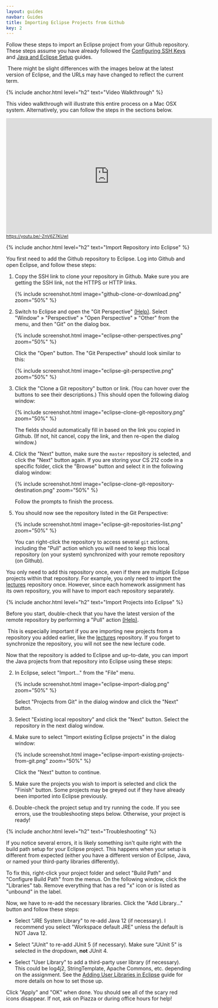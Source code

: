 ```yaml
---
layout: guides
navbar: Guides
title: Importing Eclipse Projects from Github
key: 2
---
```


Follow these steps to import an Eclipse project from your Github repository. These steps assume you have already followed the <a href="/guides/general/configuring-ssh-keys.html">Configuring SSH Keys</a> and <a href="/guides/eclipse/java-and-eclipse-setup.html">Java and Eclipse Setup</a> guides.

<article class="message is-info">
  <div class="message-body">
    <i class="fas fa-info-circle"></i>&nbsp;There might be slight differences with the images below at the latest version of Eclipse, and the URLs may have changed to reflect the current term.
  </div>
</article>

{% include anchor.html level="h2" text="Video Walkthrough" %}

<p>This video walkthrough will illustrate this entire process on a Mac OSX system. Alternatively, you can follow the steps in the sections below.</p>

<div>
  <iframe width="560" height="315" src="https://www.youtube.com/embed/-ZnV6Z7KUwI?rel=0" frameborder="0" allow="autoplay; encrypted-media" allowfullscreen style="height: 315px;"></iframe>
  <br/>
  <small><a href="https://youtu.be/-ZnV6Z7KUwI"><i class="fab fa-youtube"></i> https://youtu.be/-ZnV6Z7KUwI</a></small>
</div>

{% include anchor.html level="h2" text="Import Repository into Eclipse" %}

You first need to add the Github repository to Eclipse. Log into Github and open Eclipse, and follow these steps:

  1. Copy the SSH link to clone your repository in Github. Make sure you are getting the SSH link, not the HTTPS or HTTP links.

      {% include screenshot.html image="github-clone-or-download.png" zoom="50%" %}

  2. Switch to Eclipse and open the "Git Perspective"  [(Help)](https://help.eclipse.org/2019-06/topic/org.eclipse.platform.doc.user/tasks/tasks-9f.htm). Select "Window" &raquo; "Perspective" &raquo; "Open Perspective" &raquo; "Other" from the menu, and then "Git" on the dialog box.

       {% include screenshot.html image="eclipse-other-perspectives.png" zoom="50%" %}

      Click the "Open" button. The "Git Perspective" should look similar to this:

      {% include screenshot.html image="eclipse-git-perspective.png" zoom="50%" %}

  3. Click the "Clone a Git repository" button or link. (You can hover over the buttons to see their descriptions.) This should open the following dialog window:

      {% include screenshot.html image="eclipse-clone-git-repository.png" zoom="50%" %}

      The fields should automatically fill in based on the link you copied in Github. (If not, hit cancel, copy the link, and then re-open the dialog window.)

  4. Click the "Next" button, make sure the `master` repository is selected, and click the "Next" button again. If you are storing your CS 212 code in a specific folder, click the "Browse" button and select it in the following dialog window:

      {% include screenshot.html image="eclipse-clone-git-repository-destination.png" zoom="50%" %}

      Follow the prompts to finish the process.

  5. You should now see the repository listed in the Git Perspective:

      {% include screenshot.html image="eclipse-git-repositories-list.png" zoom="50%" %}

      You can right-click the repository to access several `git` actions, including the "Pull" action which you will need to keep this local repository (on your system) synchronized with your remote repository (on Github).

You only need to add this repository once, even if there are multiple Eclipse projects within that repository. For example, you only need to import the [lectures](https://github.com/usf-cs212-fall2019/lectures) repository once. However, since each homework assignment has its own repository, you will have to import each repository separately.

{% include anchor.html level="h2" text="Import Projects into Eclipse" %}

Before you start, double-check that you have the latest version of the remote repository by performing a "Pull" action [(Help)](http://wiki.eclipse.org/EGit/User_Guide#Pulling_New_Changes_from_Upstream_Branch).

<article class="message is-info">
  <div class="message-body">
    <i class="fas fa-info-circle"></i>&nbsp;This is especially important if you are importing new projects from a repository you added earlier, like the <a href="https://github.com/usf-cs212-fall2019/lectures">lectures</a> repository. If you forget to synchronize the repository, you will not see the new lecture code.
  </div>
</article>

Now that the repository is added to Eclipse and up-to-date, you can import the Java projects from that repository into Eclipse using these steps:

  2. In Eclipse, select "Import..." from the "File" menu.

      {% include screenshot.html image="eclipse-import-dialog.png" zoom="50%" %}

      Select "Projects from Git" in the dialog window and click the "Next" button.

  3. Select "Existing local repository" and click the "Next" button. Select the repository in the next dialog window.

  4. Make sure to select "Import existing Eclipse projects" in the dialog window:

      {% include screenshot.html image="eclipse-import-existing-projects-from-git.png" zoom="50%" %}

      Click the "Next" button to continue.

  7. Make sure the projects you wish to import is selected and click the "Finish" button. Some projects may be greyed out if they have already been imported into Eclipse previously.

  8. Double-check the project setup and try running the code. If you see errors, use the troubleshooting steps below. Otherwise, your project is ready!

{% include anchor.html level="h2" text="Troubleshooting" %}

If you notice several errors, it is likely something isn't quite right with the build path setup for your Eclipse project. This happens when your setup is different from expected (either you have a different version of Eclipse, Java, or named your third-party libraries differently).

To fix this, right-click your project folder and select "Build Path" and "Configure Build Path" from the menus. On the following window, click the "Libraries" tab. Remove everything that has a red "x" icon or is listed as "unbound" in the label.

Now, we have to re-add the necessary libraries. Click the "Add Library..." button and follow these steps:

  - Select "JRE System Library" to re-add Java 12 (if necessary). I recommend you select "Workspace default JRE" unless the default is NOT Java 12.

  - Select "JUnit" to re-add JUnit 5 (if necessary). Make sure "JUnit 5" is selected in the dropdown, **not** JUnit 4.

  - Select "User Library" to add a third-party user library (if necessary). This could be log4j2, StringTemplate, Apache Commons, etc. depending on the assignment. See the [Adding User Libraries in Eclipse](/guides/eclipse/adding-user-libraries-in-eclipse.html) guide for more details on how to set those up.

Click "Apply" and "OK" when done. You should see all of the scary red icons disappear. If not, ask on Piazza or during office hours for help!
